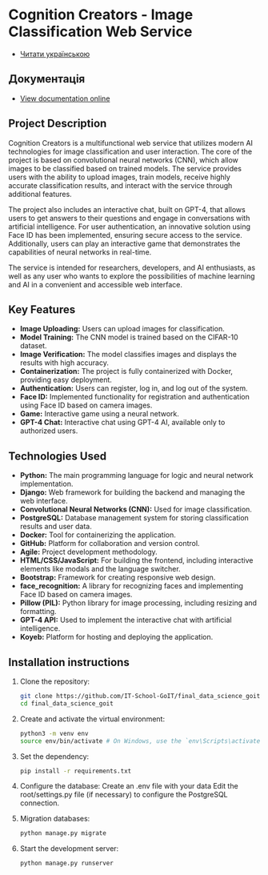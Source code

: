 # Cognition Creators - Image Classification Web Service
- [Читати українською](README_uk.md)

## Документація

- [View documentation online](https://it-school-goit.github.io/FinalProjectGoitDataScience/)

## Project Description

Cognition Creators is a multifunctional web service that utilizes modern AI technologies for image classification and user interaction. The core of the project is based on convolutional neural networks (CNN), which allow images to be classified based on trained models. The service provides users with the ability to upload images, train models, receive highly accurate classification results, and interact with the service through additional features.

The project also includes an interactive chat, built on GPT-4, that allows users to get answers to their questions and engage in conversations with artificial intelligence. For user authentication, an innovative solution using Face ID has been implemented, ensuring secure access to the service. Additionally, users can play an interactive game that demonstrates the capabilities of neural networks in real-time.

The service is intended for researchers, developers, and AI enthusiasts, as well as any user who wants to explore the possibilities of machine learning and AI in a convenient and accessible web interface.

## Key Features

- **Image Uploading:** Users can upload images for classification.
- **Model Training:** The CNN model is trained based on the CIFAR-10 dataset.
- **Image Verification:** The model classifies images and displays the results with high accuracy.
- **Containerization:** The project is fully containerized with Docker, providing easy deployment.
- **Authentication:** Users can register, log in, and log out of the system.
- **Face ID:** Implemented functionality for registration and authentication using Face ID based on camera images.
- **Game:** Interactive game using a neural network.
- **GPT-4 Chat:** Interactive chat using GPT-4 AI, available only to authorized users.

## Technologies Used

- **Python:** The main programming language for logic and neural network implementation.
- **Django:** Web framework for building the backend and managing the web interface.
- **Convolutional Neural Networks (CNN):** Used for image classification.
- **PostgreSQL:** Database management system for storing classification results and user data.
- **Docker:** Tool for containerizing the application.
- **GitHub:** Platform for collaboration and version control.
- **Agile:** Project development methodology.
- **HTML/CSS/JavaScript:** For building the frontend, including interactive elements like modals and the language switcher.
- **Bootstrap:** Framework for creating responsive web design.
- **face_recognition:** A library for recognizing faces and implementing Face ID based on camera images.
- **Pillow (PIL):** Python library for image processing, including resizing and formatting.
- **GPT-4 API:** Used to implement the interactive chat with artificial intelligence.
- **Koyeb:** Platform for hosting and deploying the application.

## Installation instructions

1. Clone the repository:
    ```bash
    git clone https://github.com/IT-School-GoIT/final_data_science_goit.git
    cd final_data_science_goit

2. Create and activate the virtual environment:
    ```bash
    python3 -m venv env
    source env/bin/activate # On Windows, use the `env\Scripts\activate` command

3. Set the dependency:
    ```bash
    pip install -r requirements.txt

4. Configure the database:
    Create an .env file with your data
    Edit the root/settings.py file (if necessary) to configure the PostgreSQL connection.

5. Migration databases:
    ```bash
    python manage.py migrate

6. Start the development server:
    ```bash
    python manage.py runserver
